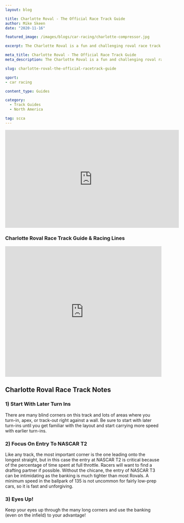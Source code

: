 ```yaml
---
layout: blog

title: Charlotte Roval - The Official Race Track Guide
author: Mike Skeen
date: "2020-11-16"

featured_image: /images/blogs/car-racing/charlotte-compressor.jpg

excerpt: The Charlotte Roval is a fun and challenging roval race track.  Learn how to find the fast line through each corner with Blayze pro-coach, Mike Skeen.

meta_title: Charlotte Roval - The Official Race Track Guide
meta_description: The Charlotte Roval is a fun and challenging roval race track.  Learn how to find the fast line through each corner with Blayze pro-coach, Mike Skeen.

slug: charlotte-roval-the-official-racetrack-guide

sport:
- car racing

content_type: Guides

category:
  - Track Guides
  - North America

tag: scca
---
```


<iframe title="Blog iFrame" id="videoIframe" width="560" height="315" src="https://www.youtube.com/embed/Vsu7-Kl1OYM" frameborder="0" allow="accelerometer; autoplay; encrypted-media; gyroscope; picture-in-picture" allowfullscreen></iframe>

### Charlotte Roval Race Track Guide & Racing Lines

<iframe title="Blog iFrame" src="https://open-racer.com/embed/r/4b2zvGnT8ZpysYLdCkf6" style="height: 420px; width: 100%; border: 0"></iframe>

## Charlotte Roval Race Track Notes


### 1) Start With Later Turn Ins

There are many blind corners on this track and lots of areas where you turn-in, apex, or track-out right against a wall. Be sure to start with later turn-ins until you get familiar with the layout and start carrying more speed with earlier turn-ins.



### 2) Focus On Entry To NASCAR T2

Like any track, the most important corner is the one leading onto the longest straight, but in this case the entry at NASCAR T2 is critical because of the percentage of time spent at full throttle. Racers will want to find a drafting partner if possible. Without the chicane, the entry of NASCAR T3 can be intimidating as the banking is much tighter than most Rovals. A minimum speed in the ballpark of 135 is not uncommon for fairly low-prep cars, so it is fast and unforgiving.



### 3) Eyes Up!

Keep your eyes up through the many long corners and use the banking (even on the infield) to your advantage!